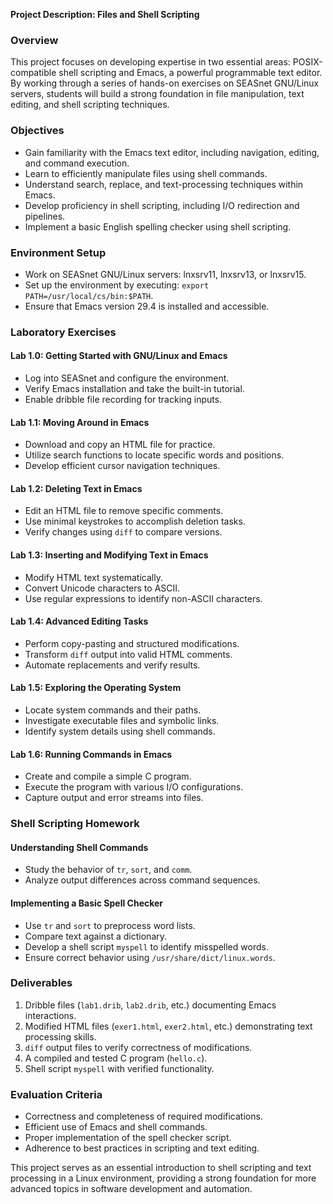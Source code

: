 **Project Description: Files and Shell Scripting**

### **Overview**
This project focuses on developing expertise in two essential areas: POSIX-compatible shell scripting and Emacs, a powerful programmable text editor. By working through a series of hands-on exercises on SEASnet GNU/Linux servers, students will build a strong foundation in file manipulation, text editing, and shell scripting techniques.

### **Objectives**
- Gain familiarity with the Emacs text editor, including navigation, editing, and command execution.
- Learn to efficiently manipulate files using shell commands.
- Understand search, replace, and text-processing techniques within Emacs.
- Develop proficiency in shell scripting, including I/O redirection and pipelines.
- Implement a basic English spelling checker using shell scripting.

### **Environment Setup**
- Work on SEASnet GNU/Linux servers: lnxsrv11, lnxsrv13, or lnxsrv15.
- Set up the environment by executing: `export PATH=/usr/local/cs/bin:$PATH`.
- Ensure that Emacs version 29.4 is installed and accessible.

### **Laboratory Exercises**

#### **Lab 1.0: Getting Started with GNU/Linux and Emacs**
- Log into SEASnet and configure the environment.
- Verify Emacs installation and take the built-in tutorial.
- Enable dribble file recording for tracking inputs.

#### **Lab 1.1: Moving Around in Emacs**
- Download and copy an HTML file for practice.
- Utilize search functions to locate specific words and positions.
- Develop efficient cursor navigation techniques.

#### **Lab 1.2: Deleting Text in Emacs**
- Edit an HTML file to remove specific comments.
- Use minimal keystrokes to accomplish deletion tasks.
- Verify changes using `diff` to compare versions.

#### **Lab 1.3: Inserting and Modifying Text in Emacs**
- Modify HTML text systematically.
- Convert Unicode characters to ASCII.
- Use regular expressions to identify non-ASCII characters.

#### **Lab 1.4: Advanced Editing Tasks**
- Perform copy-pasting and structured modifications.
- Transform `diff` output into valid HTML comments.
- Automate replacements and verify results.

#### **Lab 1.5: Exploring the Operating System**
- Locate system commands and their paths.
- Investigate executable files and symbolic links.
- Identify system details using shell commands.

#### **Lab 1.6: Running Commands in Emacs**
- Create and compile a simple C program.
- Execute the program with various I/O configurations.
- Capture output and error streams into files.

### **Shell Scripting Homework**
#### **Understanding Shell Commands**
- Study the behavior of `tr`, `sort`, and `comm`.
- Analyze output differences across command sequences.

#### **Implementing a Basic Spell Checker**
- Use `tr` and `sort` to preprocess word lists.
- Compare text against a dictionary.
- Develop a shell script `myspell` to identify misspelled words.
- Ensure correct behavior using `/usr/share/dict/linux.words`.

### **Deliverables**
1. Dribble files (`lab1.drib`, `lab2.drib`, etc.) documenting Emacs interactions.
2. Modified HTML files (`exer1.html`, `exer2.html`, etc.) demonstrating text processing skills.
3. `diff` output files to verify correctness of modifications.
4. A compiled and tested C program (`hello.c`).
5. Shell script `myspell` with verified functionality.

### **Evaluation Criteria**
- Correctness and completeness of required modifications.
- Efficient use of Emacs and shell commands.
- Proper implementation of the spell checker script.
- Adherence to best practices in scripting and text editing.

This project serves as an essential introduction to shell scripting and text processing in a Linux environment, providing a strong foundation for more advanced topics in software development and automation.

